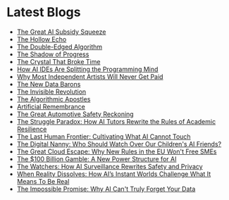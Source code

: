 <!--
**rawveg/rawveg** is a ✨ _special_ ✨ repository because its `README.md` (this file) appears on your GitHub profile.

Here are some ideas to get you started:

- 🔭 I’m currently working on ...
- 🌱 I’m currently learning ...
- 👯 I’m looking to collaborate on ...
- 🤔 I’m looking for help with ...
- 💬 Ask me about ...
- 📫 How to reach me: ...
- 😄 Pronouns: ...
- ⚡ Fun fact: ...
-->

# Latest Blogs
<!-- BLOG-POST-LIST:START -->
- [The Great AI Subsidy Squeeze](https://dev.to/rawveg/the-great-ai-subsidy-squeeze-4pjf)
- [The Hollow Echo](https://dev.to/rawveg/the-hollow-echo-1897)
- [The Double-Edged Algorithm](https://dev.to/rawveg/the-double-edged-algorithm-ebh)
- [The Shadow of Progress](https://dev.to/rawveg/the-shadow-of-progress-be6)
- [The Crystal That Broke Time](https://dev.to/rawveg/the-crystal-that-broke-time-f4m)
- [How AI IDEs Are Splitting the Programming Mind](https://dev.to/rawveg/how-ai-ides-are-splitting-the-programming-mind-2537)
- [Why Most Independent Artists Will Never Get Paid](https://dev.to/rawveg/why-most-independent-artists-will-never-get-paid-4edj)
- [The New Data Barons](https://dev.to/rawveg/the-new-data-barons-5bfj)
- [The Invisible Revolution](https://dev.to/rawveg/the-invisible-revolution-5bpa)
- [The Algorithmic Apostles](https://dev.to/rawveg/the-algorithmic-apostles-55ff)
- [Artificial Remembrance](https://dev.to/rawveg/artificial-remembrance-3e4)
- [The Great Automotive Safety Reckoning](https://dev.to/rawveg/the-great-automotive-safety-reckoning-13i7)
- [The Struggle Paradox: How AI Tutors Rewrite the Rules of Academic Resilience](https://smarterarticles.co.uk/the-struggle-paradox-how-ai-tutors-rewrite-the-rules-of-academic-resilience?pk_campaign=rss-feed)
- [The Last Human Frontier: Cultivating What AI Cannot Touch](https://smarterarticles.co.uk/the-last-human-frontier-cultivating-what-ai-cannot-touch?pk_campaign=rss-feed)
- [The Digital Nanny: Who Should Watch Over Our Children&#39;s AI Friends?](https://smarterarticles.co.uk/the-digital-nanny-who-should-watch-over-our-childrens-ai-friends?pk_campaign=rss-feed)
- [The Great Cloud Escape: Why New Rules in the EU Won&#39;t Free SMEs](https://smarterarticles.co.uk/the-great-cloud-escape-why-new-rules-in-the-eu-wont-free-smes?pk_campaign=rss-feed)
- [The $100 Billion Gamble: A New Power Structure for AI](https://smarterarticles.co.uk/the-100-billion-gamble-a-new-power-structure-for-ai?pk_campaign=rss-feed)
- [The Watchers: How AI Surveillance Rewrites Safety and Privacy](https://smarterarticles.co.uk/the-watchers-how-ai-surveillance-rewrites-safety-and-privacy?pk_campaign=rss-feed)
- [When Reality Dissolves: How AI’s Instant Worlds Challenge What It Means To Be Real](https://smarterarticles.co.uk/when-reality-dissolves-how-ais-instant-worlds-challenge-what-it-means-to-be?pk_campaign=rss-feed)
- [The Impossible Promise: Why AI Can&#39;t Truly Forget Your Data](https://smarterarticles.co.uk/the-impossible-promise-why-ai-cant-truly-forget-your-data?pk_campaign=rss-feed)
<!-- BLOG-POST-LIST:END -->
